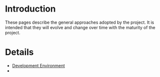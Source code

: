 # Introduction #

These pages describe the general approaches adopted by the project. It is intended that they will evolve and change over time with the maturity of the project.


# Details #

  * [Development Environment](DevEnv.md)
  * 